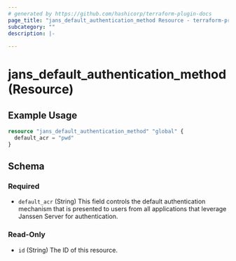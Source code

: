 ```yaml
---
# generated by https://github.com/hashicorp/terraform-plugin-docs
page_title: "jans_default_authentication_method Resource - terraform-provider-jans"
subcategory: ""
description: |-
  
---
```


# jans_default_authentication_method (Resource)



## Example Usage

```terraform
resource "jans_default_authentication_method" "global" {
  default_acr = "pwd"
}
```

<!-- schema generated by tfplugindocs -->
## Schema

### Required

- `default_acr` (String) This field controls the default authentication mechanism that is presented to users from all applications that leverage Janssen Server for authentication.

### Read-Only

- `id` (String) The ID of this resource.
